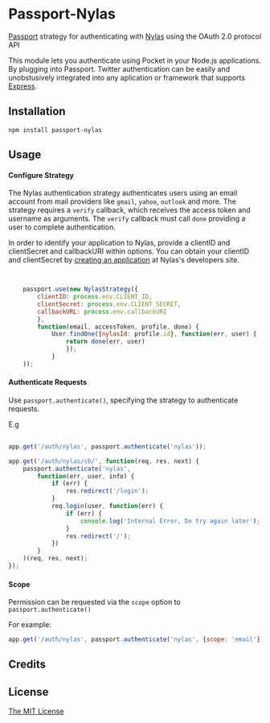# Passport-Nylas

[Passport](http://passportjs.org) strategy for authenticating with [Nylas](https://nylas.com) using the OAuth 2.0 protocol API

This module lets you authenticate using Pocket in your Node.js applications.
By plugging into Passport. Twitter authentication can be easily and unobstusively integrated into any aplication or framework that supports [Express](http://expressjs.com).

## Installation

`npm install passport-nylas`


## Usage

#### Configure Strategy

The Nylas authentication strategy authenticates users using an email account from mail providers like `gmail`, `yahoo`, `outlook` and more.
The strategy requires a `verify` callback, which receives the access token and username as arguments. The `verify` callback must call `done` providing a user to complete authentication.

In order to identify your application to Nylas, provide a clientID and clientSecret and callbackURI within options.
You can obtain your clientID and clientSecret by [creating an application](https://nylas.com/developer) at Nylas's developers site.

```js
	

	passport.use(new NylasStrategy({
		clientID: process.env.CLIENT_ID,
		clientSecret: process.env.CLIENT_SECRET,
		callbackURL: process.env.callbackURI
		},
		function(email, accessToken, profile, done) {
			User.findOne({nylasId: profile.id}, function(err, user) {
				return done(err, user)
				});
			}
	));

```


#### Authenticate Requests

Use `passport.authenticate()`, specifying the strategy to authenticate requests.

E.g

```js
	
app.get('/auth/nylas', passport.authenticate('nylas'));

app.get('/auth/nylas/cb/', function(req, res, next) {
	passport.authenticate('nylas',
		function(err, user, info) {
			if (err) {
				res.redirect('/login');
			}
			req.login(user, function(err) {
				if (err) {
					console.log('Internal Error, Do try again later');
				}
				res.redirect('/');
			})
		}
	)(req, res, next);
});

```


#### Scope

Permission can be requested via the `scope` option to `passport.authenticate()`

For example:
```js
app.get('/auth/nylas', passport.authenticate('nylas', {scope: 'email'}));

```

## Credits


## License

[The MIT License](http;//opensource,org/licenses/MIT)
